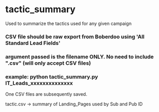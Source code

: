 # tactic_summary
Used to summarize the tactics used for any given campaign

### CSV file should be raw export from Boberdoo using 'All Standard Lead Fields'
### argument passed is the filename ONLY. No need to include ".csv" (will only accept CSV files)
### example: python tactic_summary.py IT_Leads_xxxxxxxxxxxxxx

One CSV files are subsequently saved.

tactic.csv -> summary of Landing_Pages used by Sub and Pub ID
